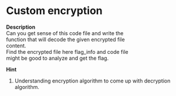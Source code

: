 # Custom encryption

**Description**\
Can you get sense of this code file and write the\
function that will decode the given encrypted file\
content.\
Find the encrypted file here flag_info and code file\
might be good to analyze and get the flag.

**Hint**
1. Understanding encryption algorithm to come up with decryption algorithm.
